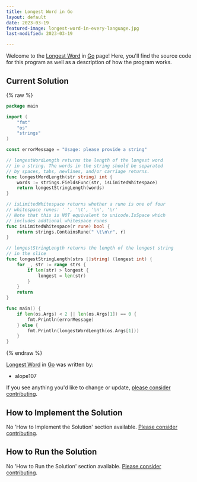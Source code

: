 ```yaml
---
title: Longest Word in Go
layout: default
date: 2023-03-19
featured-image: longest-word-in-every-language.jpg
last-modified: 2023-03-19

---
```


Welcome to the [Longest Word](https://rzuckerm.github.io/sample-programs-website-copy/projects/longest-word) in [Go](https://rzuckerm.github.io/sample-programs-website-copy/languages/go) page! Here, you'll find the source code for this program as well as a description of how the program works.

## Current Solution

{% raw %}

```go
package main

import (
    "fmt"
    "os"
    "strings"
)

const errorMessage = "Usage: please provide a string"

// longestWordLength returns the length of the longest word
// in a string. The words in the string should be separated
// by spaces, tabs, newlines, and/or carriage returns.
func longestWordLength(str string) int {
    words := strings.FieldsFunc(str, isLimitedWhitespace)
    return longestStringLength(words)
}

// isLimitedWhitespace returns whether a rune is one of four
// whitespace runes: ' ', '\t', '\n', '\r'
// Note that this is NOT equivalent to unicode.IsSpace which
// includes addtional whitespace runes
func isLimitedWhitespace(r rune) bool {
    return strings.ContainsRune(" \t\n\r", r)
}

// longestStringLength returns the length of the longest string
// in the slice
func longestStringLength(strs []string) (longest int) {
    for _, str := range strs {
        if len(str) > longest {
            longest = len(str)
        }
    }
    return
}

func main() {
    if len(os.Args) < 2 || len(os.Args[1]) == 0 {
        fmt.Println(errorMessage)
    } else {
        fmt.Println(longestWordLength(os.Args[1]))
    }
}
```

{% endraw %}

[Longest Word](https://rzuckerm.github.io/sample-programs-website-copy/projects/longest-word) in [Go](https://rzuckerm.github.io/sample-programs-website-copy/languages/go) was written by:

- alope107

If you see anything you'd like to change or update, [please consider contributing](https://github.com/TheRenegadeCoder/sample-programs).

## How to Implement the Solution

No 'How to Implement the Solution' section available. [Please consider contributing](https://github.com/TheRenegadeCoder/sample-programs-website).

## How to Run the Solution

No 'How to Run the Solution' section available. [Please consider contributing](https://github.com/TheRenegadeCoder/sample-programs-website).